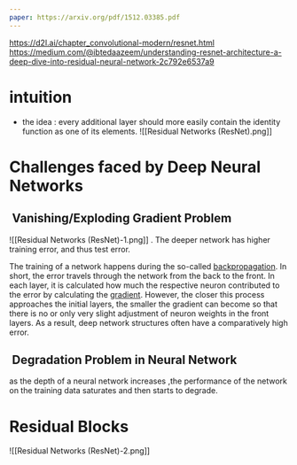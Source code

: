 ```yaml
---
paper: https://arxiv.org/pdf/1512.03385.pdf
---
```


https://d2l.ai/chapter_convolutional-modern/resnet.html
https://medium.com/@ibtedaazeem/understanding-resnet-architecture-a-deep-dive-into-residual-neural-network-2c792e6537a9
# intuition
- the idea : every additional layer should more easily contain the identity function as one of its elements.
![[Residual Networks (ResNet).png]]

# **Challenges faced by Deep Neural Networks**
##  **Vanishing/Exploding Gradient Problem**
![[Residual Networks (ResNet)-1.png]]
. The deeper network has higher training error, and thus test error.

The training of a network happens during the so-called [backpropagation](https://databasecamp.de/en/ml/backpropagation-basics). In short, the error travels through the network from the back to the front. In each layer, it is calculated how much the respective neuron contributed to the error by calculating the [gradient](https://databasecamp.de/en/ml/gradient-descent). However, the closer this process approaches the initial layers, the smaller the gradient can become so that there is no or only very slight adjustment of neuron weights in the front layers. As a result, deep network structures often have a comparatively high error.
##  Degradation Problem in Neural Network
as the depth of a neural network increases ,the performance of the network on the training data saturates and then starts to degrade.
# Residual Blocks
![[Residual Networks (ResNet)-2.png]]